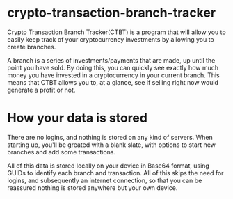 # crypto-transaction-branch-tracker
Crypto Transaction Branch Tracker(CTBT) is a program that will allow you to easily keep track of your cryptocurrency investments by allowing you to create branches.

A branch is a series of investments/payments that are made, up until the point you have sold. By doing this, you can quickly see exactly how much money you have invested in a cryptocurrency in your current branch. This means that CTBT allows you to, at a glance, see if selling right now would generate a profit or not.

# How your data is stored
There are no logins, and nothing is stored on any kind of servers. When starting up, you'll be greated with a blank slate, with options to start new branches and add some transactions.

All of this data is stored locally on your device in Base64 format, using GUIDs to identify each branch and transaction. All of this skips the need for logins, and subsequently an internet connection, so that you can be reassured nothing is stored anywhere but your own device.
